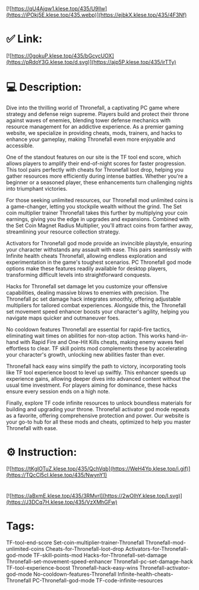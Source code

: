[![https://qU4Ajqw1.klese.top/435/U9llw](https://iPOkj5E.klese.top/435.webp)](https://ejbkX.klese.top/435/4F3Nf)
# ✅ Link:
[![https://0gokuP.klese.top/435/bGcycUOX](https://pRdoY3G.klese.top/d.svg)](https://ajp5P.klese.top/435/irTTy)
# 💻 Description:
Dive into the thrilling world of Thronefall, a captivating PC game where strategy and defense reign supreme. Players build and protect their throne against waves of enemies, blending tower defense mechanics with resource management for an addictive experience. As a premier gaming website, we specialize in providing cheats, mods, trainers, and hacks to enhance your gameplay, making Thronefall even more enjoyable and accessible.



One of the standout features on our site is the TF tool end score, which allows players to amplify their end-of-night scores for faster progression. This tool pairs perfectly with cheats for Thronefall loot drop, helping you gather resources more efficiently during intense battles. Whether you're a beginner or a seasoned player, these enhancements turn challenging nights into triumphant victories.



For those seeking unlimited resources, our Thronefall mod unlimited coins is a game-changer, letting you stockpile wealth without the grind. The Set coin multiplier trainer Thronefall takes this further by multiplying your coin earnings, giving you the edge in upgrades and expansions. Combined with the Set Coin Magnet Radius Multiplier, you'll attract coins from farther away, streamlining your resource collection strategy.



Activators for Thronefall god mode provide an invincible playstyle, ensuring your character withstands any assault with ease. This pairs seamlessly with Infinite health cheats Thronefall, allowing endless exploration and experimentation in the game's toughest scenarios. PC Thronefall god mode options make these features readily available for desktop players, transforming difficult levels into straightforward conquests.



Hacks for Thronefall set damage let you customize your offensive capabilities, dealing massive blows to enemies with precision. The Thronefall pc set damage hack integrates smoothly, offering adjustable multipliers for tailored combat experiences. Alongside this, the Thronefall set movement speed enhancer boosts your character's agility, helping you navigate maps quicker and outmaneuver foes.



No cooldown features Thronefall are essential for rapid-fire tactics, eliminating wait times on abilities for non-stop action. This works hand-in-hand with Rapid Fire and One-Hit Kills cheats, making enemy waves feel effortless to clear. TF skill points mod complements these by accelerating your character's growth, unlocking new abilities faster than ever.



Thronefall hack easy wins simplify the path to victory, incorporating tools like TF tool experience boost to level up swiftly. This enhancer speeds up experience gains, allowing deeper dives into advanced content without the usual time investment. For players aiming for dominance, these hacks ensure every session ends on a high note.



Finally, explore TF code infinite resources to unlock boundless materials for building and upgrading your throne. Thronefall activator god mode repeats as a favorite, offering comprehensive protection and power. Our website is your go-to hub for all these mods and cheats, optimized to help you master Thronefall with ease.

# ⚙️ Instruction:
[![https://tKgIOTuZ.klese.top/435/QchVqb](https://WeH4Yp.klese.top/i.gif)](https://TQcCl5cI.klese.top/435/NwynY1)
#
[![https://aBxmE.klese.top/435/3RMvrI](https://2wOIhY.klese.top/l.svg)](https://J3DCq7H.klese.top/435/VzXMhGFw)
# Tags:
TF-tool-end-score Set-coin-multiplier-trainer-Thronefall Thronefall-mod-unlimited-coins Cheats-for-Thronefall-loot-drop Activators-for-Thronefall-god-mode TF-skill-points-mod Hacks-for-Thronefall-set-damage Thronefall-set-movement-speed-enhancer Thronefall-pc-set-damage-hack TF-tool-experience-boost Thronefall-hack-easy-wins Thronefall-activator-god-mode No-cooldown-features-Thronefall Infinite-health-cheats-Thronefall PC-Thronefall-god-mode TF-code-infinite-resources






